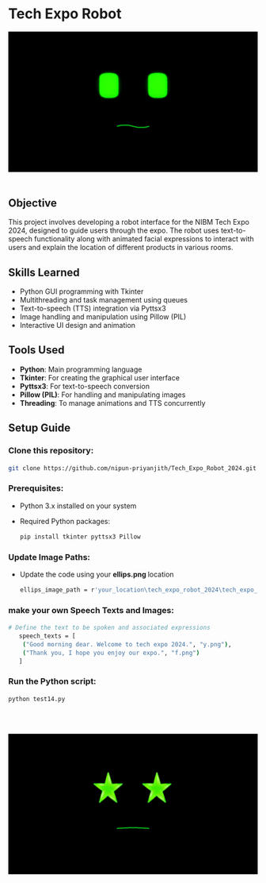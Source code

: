 # Tech Expo Robot

<img src="https://github.com/nipun-priyanjith/Tech_Expo_Robot_2024/blob/main/tech_expo_robot/p1.png"/><br/><br/>
## Objective
This project involves developing a robot interface for the NIBM Tech Expo 2024, designed to guide users through the expo. The robot uses text-to-speech functionality along with animated facial expressions to interact with users and explain the location of different products in various rooms.

## Skills Learned
- Python GUI programming with Tkinter
- Multithreading and task management using queues
- Text-to-speech (TTS) integration via Pyttsx3
- Image handling and manipulation using Pillow (PIL)
- Interactive UI design and animation

## Tools Used
- **Python**: Main programming language
- **Tkinter**: For creating the graphical user interface
- **Pyttsx3**: For text-to-speech conversion
- **Pillow (PIL)**: For handling and manipulating images
- **Threading**: To manage animations and TTS concurrently

## Setup Guide


### Clone this repository:
  ```bash
  git clone https://github.com/nipun-priyanjith/Tech_Expo_Robot_2024.git
  ```
  
### Prerequisites:
- Python 3.x installed on your system
- Required Python packages:

  ```bash
  pip install tkinter pyttsx3 Pillow 
  ```

### Update Image Paths: 
- Update the code using your <b> ellips.png </b>  location
   
  ```bash
  ellips_image_path = r'your_location\tech_expo_robot_2024\tech_expo_robot\ellips.png'
  ```

### make your own Speech Texts and Images:
```bash
# Define the text to be spoken and associated expressions
   speech_texts = [
    ("Good morning dear. Welcome to tech expo 2024.", "y.png"),
    ("Thank you, I hope you enjoy our expo.", "f.png")
   ]
```

### Run the Python script:
```bash
python test14.py
```
<br/><br/>

<img src="https://github.com/nipun-priyanjith/Tech_Expo_Robot_2024/blob/main/tech_expo_robot/p2.png"/>  
